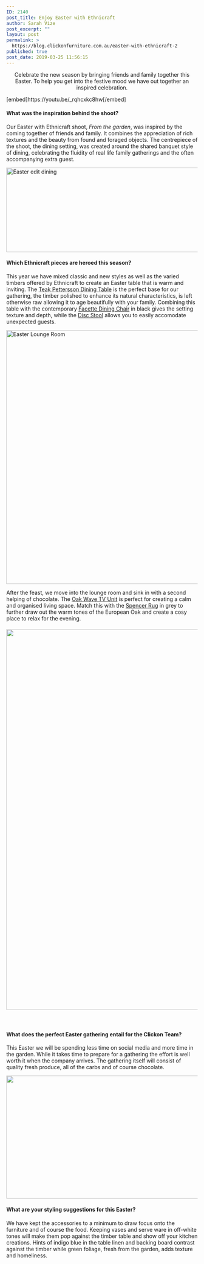 ```yaml
---
ID: 2140
post_title: Enjoy Easter with Ethnicraft
author: Sarah Vize
post_excerpt: ""
layout: post
permalink: >
  https://blog.clickonfurniture.com.au/easter-with-ethnicraft-2
published: true
post_date: 2019-03-25 11:56:15
---
```

<p class="p1" style="text-align: center;"><span class="s1">Celebrate the new season by bringing friends and family together this Easter. To help you get into the festive mood we have out together an inspired celebration.</span></p>
[embed]https://youtu.be/_rqhcxkc8hw[/embed]
<h4 class="p1"><span class="s1"><b>What was the inspiration behind the shoot? </b></span></h4>
<p class="p1"><span class="s1">Our Easter with Ethnicraft shoot, <i>From the garden</i>, was inspired by the coming together of friends and family. It combines the appreciation of rich textures and the beauty from found and foraged objects. The centrepiece of the shoot, the dining setting, was created around the shared banquet style of dining, celebrating the fluidity of real life family gatherings and the often accompanying extra guest.</span></p>
<a href="https://www.clickonfurniture.com.au/dining"><img class="aligncenter size-large wp-image-2143" src="https://blog.clickonfurniture.com.au/wp-content/uploads/2019/03/easter-edit-1024x350.jpg" alt="Easter edit dining" width="650" height="222" data-wp-pid="2143" /></a>
<h4 class="p1"><span class="s1"><b>Which Ethnicraft pieces are heroed this season?</b></span></h4>
<p class="p1"><span class="s1">This year we have mixed classic and new styles as well as the varied timbers offered by Ethnicraft to create an Easter table that is warm and inviting. The <span style="text-decoration: underline;"><a href="https://www.clickonfurniture.com.au/ethnicraft-teak-pettersson-dining-table">Teak Pettersson Dining Table</a></span> is the perfect base for our gathering, the timber polished to enhance its natural characteristics, is left otherwise raw allowing it to age beautifully with your family. Combining this table with the contemporary <a href="https://www.clickonfurniture.com.au/ethnicraft-oak-facette-dining-chair"><span style="text-decoration: underline;">Facette Dining Chair</span></a> in black gives the setting texture and depth, while the <a href="https://www.clickonfurniture.com.au/ethnicraft-oak-disc-stool"><span style="text-decoration: underline;">Disc Stool</span></a> allows you to easily accomodate unexpected guests.</span></p>
<a href="https://www.clickonfurniture.com.au/ethnicraft-oak-wave-tv-unit"><img class="aligncenter size-full wp-image-2142" src="https://blog.clickonfurniture.com.au/wp-content/uploads/2019/03/CLICKON_SOCIAL_MARCH_18_2019-03-183123.jpg" alt="Easter Lounge Room" width="1000" height="667" data-wp-pid="2142" /></a>
<p class="p1"><span class="s1">After the feast, we move into the lounge room and sink in with a second helping of chocolate. The <span style="text-decoration: underline;"><a href="https://www.clickonfurniture.com.au/ethnicraft-oak-wave-tv-unit">Oak Wave TV Unit</a></span> is perfect for creating a calm and organised living space. Match this with the <span style="text-decoration: underline;"><a href="https://www.clickonfurniture.com.au/spenser-rug">Spencer Rug</a></span> in grey to further draw out the warm tones of the European Oak and create a cosy place to relax for the evening. </span></p>

<h4><a href="https://www.clickonfurniture.com.au/ethnicraft-oak-disc-round-side-table"><img class="aligncenter size-full wp-image-2145" src="https://blog.clickonfurniture.com.au/wp-content/uploads/2019/03/Cs81_7Qt.jpeg" alt="" width="667" height="1000" data-wp-pid="2145" /></a></h4>
<h4></h4>
&nbsp;
<h4 class="p1"><span class="s1"><b>What does the perfect Easter gathering entail for the Clickon Team?</b></span></h4>
<p class="p1"><span class="s1">This Easter we will be spending less time on social media and more time in the garden. While it takes time to prepare for a gathering the effort is well worth it when the company arrives. The gathering itself will consist of quality fresh produce, all of the carbs and of course chocolate.</span></p>
<a href="https://www.clickonfurniture.com.au/homewares"><img class="aligncenter size-large wp-image-2147" src="https://blog.clickonfurniture.com.au/wp-content/uploads/2019/03/styling-easter-1024x509.jpg" alt="" width="650" height="323" data-wp-pid="2147" /></a>
<h4 class="p1"><span class="s1"><b>What are your styling suggestions for this Easter?</b></span></h4>
<p class="p1"><span class="s1">We have kept the accessories to a minimum to draw focus onto the furniture and of course the food. Keeping vases and serve ware in off-white tones will make them pop against the timber table and show off your kitchen creations. Hints of indigo blue in the table linen and backing board contrast against the timber while green foliage, fresh from the garden, adds texture and homeliness. </span></p>